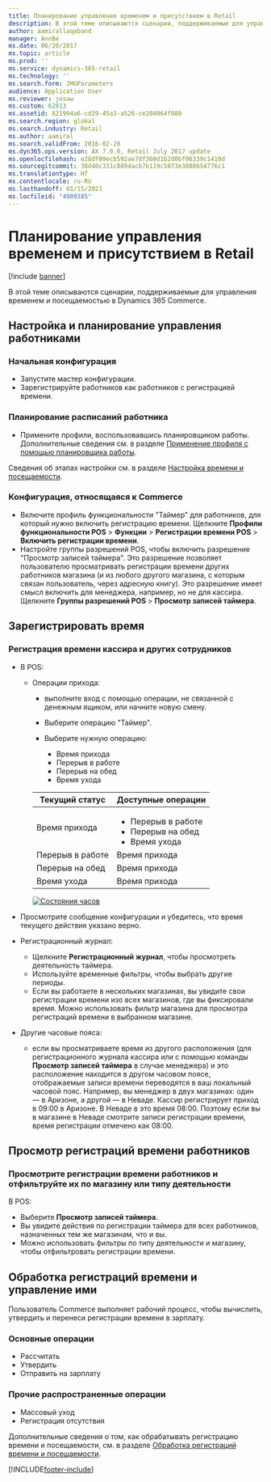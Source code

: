 ```yaml
---
title: Планирование управления временем и присутствием в Retail
description: В этой теме описываются сценарии, поддерживаемые для управления временем и посещаемостью в Dynamics 365 Commerce.
author: aamirallaqaband
manager: AnnBe
ms.date: 06/20/2017
ms.topic: article
ms.prod: ''
ms.service: dynamics-365-retail
ms.technology: ''
ms.search.form: JMGParameters
audience: Application User
ms.reviewer: josaw
ms.custom: 62813
ms.assetid: 821994a6-cd29-45a3-a526-ce204064f080
ms.search.region: global
ms.search.industry: Retail
ms.author: aamiral
ms.search.validFrom: 2016-02-28
ms.dyn365.ops.version: AX 7.0.0, Retail July 2017 update
ms.openlocfilehash: e28df09ecb592ae7df360d1b2d0bf06339c1410d
ms.sourcegitcommit: 38d40c331c8894acb7b119c5073e3088b54776c1
ms.translationtype: HT
ms.contentlocale: ru-RU
ms.lasthandoff: 01/15/2021
ms.locfileid: "4989385"
---
```

# <a name="time-and-attendance-management-in-retail"></a>Планирование управления временем и присутствием в Retail

[!include [banner](includes/banner.md)]

В этой теме описываются сценарии, поддерживаемые для управления временем и посещаемостью в Dynamics 365 Commerce.

## <a name="manage-worker-setup-and-scheduling"></a>Настройка и планирование управления работниками

### <a name="initial-configuration"></a>Начальная конфигурация

- Запустите мастер конфигурации.
- Зарегистрируйте работников как работников с регистрацией времени.

### <a name="plan-worker-schedules"></a>Планирование расписаний работника

- Примените профили, воспользовавшись планировщиком работы. Дополнительные сведения см. в разделе [Применение профиля с помощью планировщика работы](https://technet.microsoft.com/library/aa551234.aspx).

Сведения об этапах настройки см. в разделе [Настройка времени и посещаемости](https://technet.microsoft.com/library/aa496971.aspx).

### <a name="commerce-specific-configuration"></a>Конфигурация, относящаяся к Commerce

- Включите профиль функциональности "Таймер" для работников, для который нужно включить регистрацию времени. Щелкните **Профили функциональности POS** &gt; **Функции** &gt; **Регистрации времени POS** &gt; **Включить регистрации времени**.
- Настройте группы разрешений POS, чтобы включить разрешение "Просмотр записей таймера". Это разрешение позволяет пользователю просматривать регистрации времени других работников магазина (и из любого другого магазина, с которым связан пользователь, через адресную книгу). Это разрешение имеет смысл включить для менеджера, например, но не для кассира. Щелкните **Группы разрешений POS** &gt; **Просмотр записей таймера**.

## <a name="register-time"></a>Зарегистрировать время

### <a name="cashier-and-non-cashier-time-registrations"></a>Регистрация времени кассира и других сотрудников

- В POS:

    - Операции прихода:

        - выполните вход с помощью операции, не связанной с денежным ящиком, или начните новую смену.
        - Выберите операцию "Таймер".
        - Выберите нужную операцию:

            - Время прихода
            - Перерыв в работе
            - Перерыв на обед
            - Время ухода

        <table>
        <thead>
        <tr>
        <th>Текущий статус</th>
        <th>Доступные операции</th>
        </tr>
        </thead>
        <tbody>
        <tr>
        <td>Время прихода</td>
        <td>
        <ul>
        <li>Перерыв в работе</li>
        <li>Перерыв на обед</li>
        <li>Время ухода</li>
        </ul>
        </td>
        </tr>
        <tr>
        <td>Перерыв в работе</td>
        <td>Время прихода</td>
        </tr>
        <tr>
        <td>Перерыв на обед</td>
        <td>Время прихода</td>
        </tr>
        <tr>
        <td>Время ухода</td>
        <td>Время прихода</td>
        </tr>
        </tbody>
        </table>

        [![Состояния часов](./media/timeclockstates.png)](./media/timeclockstates.png)

- Просмотрите сообщение конфигурации и убедитесь, что время текущего действия указано верно.
- Регистрационный журнал:

    - Щелкните **Регистрационный журнал**, чтобы просмотреть деятельность таймера.
    - Используйте временные фильтры, чтобы выбрать другие периоды.
    - Если вы работаете в нескольких магазинах, вы увидите свои регистрации времени изо всех магазинов, где вы фиксировали время. Можно использовать фильтр магазина для просмотра регистраций времени в выбранном магазине.

- Другие часовые пояса:

    - если вы просматриваете время из другого расположения (для регистрационного журнала кассира или с помощью команды **Просмотр записей таймера** в случае менеджера) и это расположение находится в другом часовом поясе, отображаемые записи времени переводятся в ваш локальный часовой пояс. Например, вы менеджер в двух магазинах: один — в Аризоне, а другой — в Неваде. Кассир регистрирует приход в 09:00 в Аризоне. В Неваде в это время 08:00. Поэтому если вы в магазине в Неваде смотрите записи регистрации времени, время регистрации отмечено как 08:00.

## <a name="view-worker-time-registrations"></a>Просмотр регистраций времени работников

### <a name="view-worker-time-registrations-and-filter-by-store-or-activity-type"></a>Просмотрите регистрации времени работников и отфильтруйте их по магазину или типу деятельности

В POS:

- Выберите **Просмотр записей таймера**.
- Вы увидите действия по регистрации таймера для всех работников, назначенных тем же магазинам, что и вы.
- Можно использовать фильтры по типу деятельности и магазину, чтобы отфильтровать регистрации времени.

## <a name="process-and-manage-time-registrations"></a>Обработка регистраций времени и управление ими

Пользователь Commerce выполняет рабочий процесс, чтобы вычислить, утвердить и перенеси регистрации времени в зарплату.

### <a name="primary-operations"></a>Основные операции

- Рассчитать
- Утвердить
- Отправить на зарплату

### <a name="other-common-operations"></a>Прочие распространенные операции

- Массовый уход
- Регистрация отсутствия

Дополнительные сведения о том, как обрабатывать регистрацию времени и посещаемости, см. в разделе [Обработка регистраций времени и посещаемости](https://technet.microsoft.com/library/aa573180.aspx).


[!INCLUDE[footer-include](../includes/footer-banner.md)]